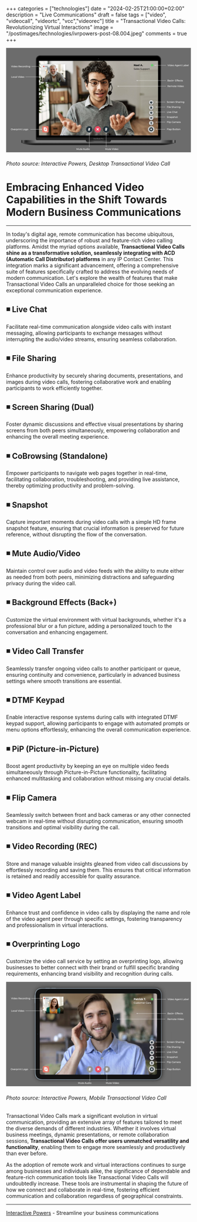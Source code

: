 +++
categories = ["technologies"]
date = "2024-02-25T21:00:00+02:00"
description = "Live Communications"
draft = false
tags = ["video", "videocall", "videortc", "vcc","videorec"]
title = "Transactional Video Calls: Revolutionizing Virtual Interactions"
image = "/postimages/technologies/ivrpowers-post-08.004.jpeg"
comments = true
+++

![Transactional Video Call Desktop](/postimages/technologies/ivrpowers-post-08.004.jpeg)
###### Photo source: Interactive Powers, Desktop Transactional Video Call

# Embracing Enhanced Video Capabilities in the Shift Towards Modern Business Communications
---

In today's digital age, remote communication has become ubiquitous, underscoring the importance of robust and feature-rich video calling platforms. Amidst the myriad options available, **Transactional Video Calls shine as a transformative solution, seamlessly integrating with ACD (Automatic Call Distributor) platforms** in any IP Contact Center. This integration marks a significant advancement, offering a comprehensive suite of features specifically crafted to address the evolving needs of modern communication. Let's explore the wealth of features that make Transactional Video Calls an unparalleled choice for those seeking an exceptional communication experience.

## ◾️ Live Chat
Facilitate real-time communication alongside video calls with instant messaging, allowing participants to exchange messages without interrupting the audio/video streams, ensuring seamless collaboration.

## ◾️ File Sharing
Enhance productivity by securely sharing documents, presentations, and images during video calls, fostering collaborative work and enabling participants to work efficiently together.

## ◾️ Screen Sharing (Dual)
Foster dynamic discussions and effective visual presentations by sharing screens from both peers simultaneously, empowering collaboration and enhancing the overall meeting experience.

## ◾️ CoBrowsing (Standalone)
Empower participants to navigate web pages together in real-time, facilitating collaboration, troubleshooting, and providing live assistance, thereby optimizing productivity and problem-solving.

## ◾️ Snapshot
Capture important moments during video calls with a simple HD frame snapshot feature, ensuring that crucial information is preserved for future reference, without disrupting the flow of the conversation.

## ◾️ Mute Audio/Video
Maintain control over audio and video feeds with the ability to mute either as needed from both peers, minimizing distractions and safeguarding privacy during the video call.

## ◾️ Background Effects (Back+)
Customize the virtual environment with virtual backgrounds, whether it's a professional blur or a fun picture, adding a personalized touch to the conversation and enhancing engagement.

## ◾️ Video Call Transfer
Seamlessly transfer ongoing video calls to another participant or queue, ensuring continuity and convenience, particularly in advanced business settings where smooth transitions are essential.

## ◾️ DTMF Keypad
Enable interactive response systems during calls with integrated DTMF keypad support, allowing participants to engage with automated prompts or menu options effortlessly, enhancing the overall communication experience.

## ◾️ PiP (Picture-in-Picture)
Boost agent productivity by keeping an eye on multiple video feeds simultaneously through Picture-in-Picture functionality, facilitating enhanced multitasking and collaboration without missing any crucial details.

## ◾️ Flip Camera
Seamlessly switch between front and back cameras or any other connected webcam in real-time without disrupting communication, ensuring smooth transitions and optimal visibility during the call.

## ◾️ Video Recording (REC)
Store and manage valuable insights gleaned from video call discussions by effortlessly recording and saving them. This ensures that critical information is retained and readily accessible for quality assurance.

## ◾️ Video Agent Label
Enhance trust and confidence in video calls by displaying the name and role of the video agent peer through specific settings, fostering transparency and professionalism in virtual interactions.

## ◾️ Overprinting Logo
Customize the video call service by setting an overprinting logo, allowing businesses to better connect with their brand or fulfill specific branding requirements, enhancing brand visibility and recognition during calls.

![Transactional Video Call Mobile](/postimages/technologies/ivrpowers-post-08.003.jpeg)
###### Photo source: Interactive Powers, Mobile Transactional Video Call

Transactional Video Calls mark a significant evolution in virtual communication, providing an extensive array of features tailored to meet the diverse demands of different industries. Whether it involves virtual business meetings, dynamic presentations, or remote collaboration sessions, **Transactional Video Calls offer users unmatched versatility and functionality**, enabling them to engage more seamlessly and productively than ever before.

As the adoption of remote work and virtual interactions continues to surge among businesses and individuals alike, the significance of dependable and feature-rich communication tools like Transactional Video Calls will undoubtedly increase. These tools are instrumental in shaping the future of how we connect and collaborate in real-time, fostering efficient communication and collaboration regardless of geographical constraints.

---
[Interactive Powers](http://www.ivrpowers.com/) - Streamline your business communications
